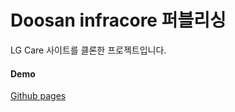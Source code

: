 # Doosan infracore 퍼블리싱   
LG Care 사이트를 클론한 프로젝트입니다.

#### Demo
[Github pages](https://myeongkeun1014.github.io/lg_care_portfolio/)